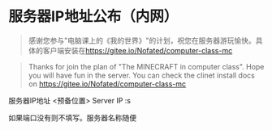 # 服务器IP地址公布（内网）

>感谢您参与"电脑课上的《我的世界》"的计划，祝您在服务器游玩愉快。具体的客户端安装在<https://gitee.io/Nofated/computer-class-mc>

>Thanks for join the plan of "The MINECRAFT in computer class". Hope you will have fun in the server. You can check the clinet install docs on
<https://gitee.io/Nofated/computer-class-mc>

服务器IP地址 <预备位置>
Server IP :s

如果端口没有则不填写。服务器名称随便